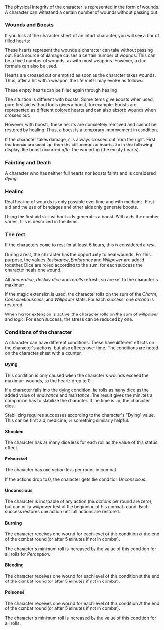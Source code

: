 The physical integrity of the character is represented in the form of wounds. A character can withstand a certain number of wounds without passing out. 

### Wounds and Boosts

If you look at the character sheet of an intact character, you will see a bar of filled hearts:

<i class="fas fa-heart fa-2x text-danger"></i>
<i class="fas fa-heart fa-2x text-danger"></i>
<i class="fas fa-heart fa-2x text-danger"></i>
<i class="fas fa-heart fa-2x text-danger"></i>
<i class="fas fa-heart fa-2x text-danger"></i>
<i class="fas fa-heart fa-2x text-danger"></i>

These hearts represent the wounds a character can take without passing out. Each source of damage causes a certain number of wounds. This can be a fixed number of wounds, as with most weapons. However, a dice formula can also be used. 

Hearts are crossed out or emptied as soon as the character takes wounds. Thus, after a hit with a weapon, the life meter may evolve as follows:

<i class="fas fa-heart fa-2x text-danger"></i>
<i class="fas fa-heart fa-2x text-danger"></i>
<i class="fas fa-heart fa-2x text-danger"></i>
<i class="fas fa-heart fa-2x text-danger"></i>
<i class="far fa-heart fa-2x text-danger"></i>
<i class="far fa-heart fa-2x text-danger"></i>

These empty hearts can be filled again through healing. 

The situation is different with boosts. Some items give boosts when used, pure first aid without tools gives a boost, for example. Boosts are represented as different colored hearts and can also absorb wounds when crossed out. 

However, with boosts, these hearts are completely removed and cannot be restored by healing. Thus, a boost is a temporary improvement in condition.

If the character takes damage, it is always crossed out from the right. First the boosts are used up, then the still complete hearts. So in the following display, the boost occurred *after* the wounding (the empty hearts).

<i class="fas fa-heart fa-2x text-danger"></i>
<i class="fas fa-heart fa-2x text-danger"></i>
<i class="far fa-heart fa-2x text-danger"></i>
<i class="fas fa-heart fa-2x text-info"></i>
<i class="fas fa-heart fa-2x text-info"></i>
<i class="fas fa-heart fa-2x text-info"></i>

### Fainting and Death

A character who has neither full hearts nor boosts faints and is considered *dying*.

### Healing

Real healing of wounds is only possible over time and with medicine. First aid and the use of bandages and other aids only generate boosts. 

Using the first aid skill without aids generates a boost. With aids the number varies, this is described in the items. 

### The rest

If the characters come to rest for at least 6 hours, this is considered a *rest*.

During a rest, the character has the opportunity to heal wounds. For this purpose, the values *Resistance*, *Endurance* and *Willpower* are added together. Dice are rolled according to the sum, for each success the character heals one wound.

All *bonus dice*, *destiny dice* and *rerolls* refresh, so are set to the character's maximum.

If the magic extension is used, the character rolls on the sum of the *Charm*, *Conscientiousness*, and *Willpower* stats. For each success, one *arcana* is restored.

When horror extension is active, the character rolls on the sum of *willpower* and *logic*. For each success, the stress can be reduced by one.

### Conditions of the character

A character can have different conditions. These have different effects on the character's actions, but also effects over time. The conditions are noted on the character sheet with a counter.

#### Dying

This condition is only caused when the character's wounds exceed the maximum wounds, so the hearts drop to 0. 

If a character falls into the dying condition, he rolls as many dice as the added value of *endurance* and *resistance*. The result gives the minutes a companion has to stabilize the character. If the time is up, the character dies.

Stabilizing requires successes according to the character's "Dying" value. This can be first aid, medicine, or something similarly helpful.

#### Shocked

The character has as many dice less for each roll as the value of this status effect.

#### Exhausted

The character has one *action* less per round in combat.

If the actions drop to 0, the character gets the condition *Unconscious*.

#### Unconscious

The character is incapable of any action (his *actions* per round are zero), but can roll a *willpower* test at the beginning of his combat round. Each success restores one action until all actions are restored.

#### Burning

The character receives one wound for each level of this condition at the end of the combat round (or after 5 minutes if not in combat). 

The character's minimum roll is increased by the value of this condition for all rolls for *Perception*.

#### Bleeding

The character receives one wound for each level of this condition at the end of the combat round (or after 5 minutes if not in combat). 

#### Poisoned

The character receives one wound for each level of this condition at the end of the combat round (or after 5 minutes if not in combat).

The character's minimum roll is increased by the value of this condition for all rolls.
